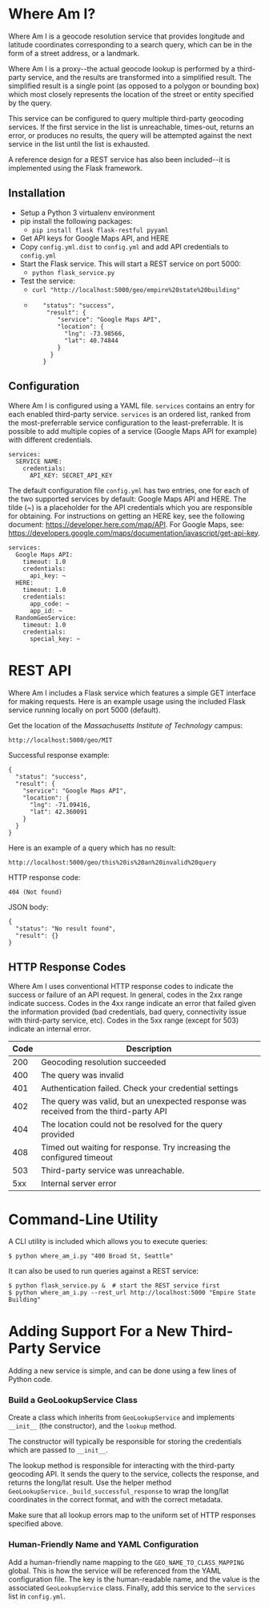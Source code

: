 # Where Am I?

Where Am I is a geocode resolution service that provides longitude and latitude coordinates corresponding to a search query, which can be in the form of a street address, or a landmark. 

Where Am I is a proxy--the actual geocode lookup is performed by a third-party service, and the results are transformed into a simplified result. The simplified result is a single point (as opposed to a polygon or bounding box) which most closely represents the location of the street or entity specified by the query.

This service can be configured to query multiple third-party geocoding services. If the first service in the list is unreachable, times-out, returns an error, or produces no results, the query will be attempted against the next service in the list until the list is exhausted.

A reference design for a REST service has also been included--it is implemented using the Flask framework.

## Installation

* Setup a Python 3 virtualenv environment
* pip install the following packages:
  * `pip install flask flask-restful pyyaml`
* Get API keys for Google Maps API, and HERE
* Copy `config.yml.dist` to `config.yml` and add API credentials to `config.yml`
* Start the Flask service. This will start a REST service on port 5000:
  * `python flask_service.py`
* Test the service:
  * `curl "http://localhost:5000/geo/empire%20state%20building"`
  * ```{
       "status": "success",
        "result": {
           "service": "Google Maps API",
           "location": {
             "lng": -73.98566,
             "lat": 40.74844
           }
         }
       }
    ```

## Configuration

Where Am I is configured using a YAML file. `services` contains an entry for each enabled third-party service. `services` is an ordered list, ranked from the most-preferrable service configuration to the least-preferrable. It is possible to add multiple copies of a service (Google Maps API for example) with different credentials. 

    services:
      SERVICE NAME:
        credentials:
          API_KEY: SECRET_API_KEY
 
The default configuration file `config.yml` has two entries, one for each of the two supported services by default: Google Maps API and HERE. The tilde (~) is a placeholder for the API credentials which you are responsible for obtaining. For instructions on getting an HERE key, see the following document: https://developer.here.com/map/API. For Google Maps, see: https://developers.google.com/maps/documentation/javascript/get-api-key.

    services:
      Google Maps API:
        timeout: 1.0
        credentials:
          api_key: ~
      HERE:
        timeout: 1.0
        credentials:
          app_code: ~
          app_id: ~
      RandomGeoService:
        timeout: 1.0
        credentials:
          special_key: ~

# REST API

Where Am I includes a Flask service which features a simple GET interface for making requests. Here is an example usage using the included Flask service running locally on port 5000 (default). 

Get the location of the *Massachusetts Institute of Technology* campus:

    http://localhost:5000/geo/MIT

Successful response example:

```
{
  "status": "success",
  "result": {
    "service": "Google Maps API",
    "location": {
      "lng": -71.09416,
      "lat": 42.360091
    }
  }
}
```

Here is an example of a query which has no result:

    http://localhost:5000/geo/this%20is%20an%20invalid%20query

HTTP response code:

    404 (Not found)

JSON body:

```
{
  "status": "No result found",
  "result": {}
}
```

## HTTP Response Codes

Where Am I uses conventional HTTP response codes to indicate the success or failure of an API request. In general, codes in the 2xx range indicate success. Codes in the 4xx range indicate an error that failed given the information provided (bad credentials, bad query, connectivity issue with third-party service, etc). Codes in the 5xx range (except for 503) indicate an internal error.

| Code | Description |
| ---- | ----------- |
| 200 | Geocoding resolution succeeded |
| 400 | The query was invalid |
| 401 | Authentication failed. Check your credential settings |
| 402 | The query was valid, but an unexpected response was received from the third-party API |
| 404 | The location could not be resolved for the query provided |
| 408 | Timed out waiting for response. Try increasing the configured timeout |
| 503 | Third-party service was unreachable. |
| 5xx | Internal server error |

# Command-Line Utility
 
A CLI utility is included which allows you to execute queries:

    $ python where_am_i.py "400 Broad St, Seattle"
    
It can also be used to run queries against a REST service:

    $ python flask_service.py &  # start the REST service first
    $ python where_am_i.py --rest_url http://localhost:5000 "Empire State Building"

# Adding Support For a New Third-Party Service

Adding a new service is simple, and can be done using a few lines of Python code.

### Build a GeoLookupService Class

Create a class which inherits from `GeoLookupService` and implements `__init__` (the constructor), and the `lookup` method. 

The constructor will typically be responsible for storing the credentials which are passed to `__init__`.

The lookup method is responsible for interacting with the third-party geocoding API. It sends the query to the service, collects the response, and returns the long/lat result. Use the helper method `GeoLookupService._build_successful_response` to wrap the long/lat coordinates in the correct format, and with the correct metadata.

Make sure that all lookup errors map to the uniform set of HTTP responses specified above.

### Human-Friendly Name and YAML Configuration

Add a human-friendly name mapping to the `GEO_NAME_TO_CLASS_MAPPING` global. This is how the service will be referenced from the YAML configuration file. The key is the human-readable name, and the value is the associated `GeoLookupService` class. Finally, add this service to the `services` list in `config.yml`.
